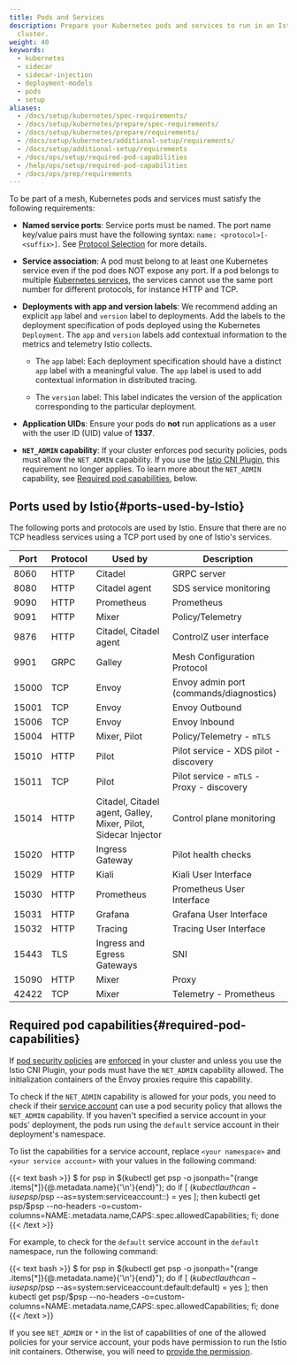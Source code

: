 ```yaml
---
title: Pods and Services
description: Prepare your Kubernetes pods and services to run in an Istio-enabled
  cluster.
weight: 40
keywords:
  - kubernetes
  - sidecar
  - sidecar-injection
  - deployment-models
  - pods
  - setup
aliases:
  - /docs/setup/kubernetes/spec-requirements/
  - /docs/setup/kubernetes/prepare/spec-requirements/
  - /docs/setup/kubernetes/prepare/requirements/
  - /docs/setup/kubernetes/additional-setup/requirements/
  - /docs/setup/additional-setup/requirements
  - /docs/ops/setup/required-pod-capabilities
  - /help/ops/setup/required-pod-capabilities
  - /docs/ops/prep/requirements
---
```


To be part of a mesh, Kubernetes pods and services must satisfy the following
requirements:

- **Named service ports**: Service ports must be named. The port name key/value
  pairs must have the following syntax: `name: <protocol>[-<suffix>]`. See
  [Protocol Selection](/docs/ops/configuration/traffic-management/protocol-selection/) for
  more details.

- **Service association**: A pod must belong to at least one Kubernetes
  service even if the pod does NOT expose any port.
  If a pod belongs to multiple [Kubernetes services](https://kubernetes.io/docs/concepts/services-networking/service/),
  the services cannot use the same port number for different protocols, for
  instance HTTP and TCP.

- **Deployments with app and version labels**: We recommend adding an explicit
  `app` label and `version` label to deployments. Add the labels  to the
  deployment specification of pods deployed using the Kubernetes `Deployment`.
  The `app` and `version` labels add contextual information to the metrics and
  telemetry Istio collects.

    - The `app` label: Each deployment specification should have a distinct
      `app` label with a meaningful value. The `app` label is used to add
      contextual information in distributed tracing.

    - The `version` label: This label indicates the version of the application
      corresponding to the particular deployment.

- **Application UIDs**: Ensure your pods do **not** run applications as a user
  with the user ID (UID) value of **1337**.

- **`NET_ADMIN` capability**: If your cluster enforces pod security policies,
  pods must allow the `NET_ADMIN` capability. If you use the [Istio CNI Plugin](/docs/setup/additional-setup/cni/),
  this requirement no longer applies. To learn more about the `NET_ADMIN`
  capability, see [Required pod capabilities](#required-pod-capabilities), below.

## Ports used by Istio{#ports-used-by-Istio}

The following ports and protocols are used by Istio. Ensure that there are no
TCP headless services using a TCP port used by one of Istio's services.

| Port | Protocol | Used by | Description |
|----|----|----|----|
| 8060 | HTTP | Citadel | GRPC server |
| 8080 | HTTP | Citadel agent | SDS service monitoring |
| 9090 | HTTP |  Prometheus | Prometheus |
| 9091 | HTTP | Mixer | Policy/Telemetry |
| 9876 | HTTP | Citadel, Citadel agent |  ControlZ user interface |
| 9901 | GRPC | Galley| Mesh Configuration Protocol |
| 15000 | TCP | Envoy | Envoy admin port (commands/diagnostics) |
| 15001 | TCP | Envoy | Envoy Outbound |
| 15006 | TCP | Envoy | Envoy Inbound |
| 15004 | HTTP | Mixer, Pilot | Policy/Telemetry - `mTLS` |
| 15010 | HTTP | Pilot | Pilot service - XDS pilot - discovery |
| 15011 | TCP | Pilot | Pilot service - `mTLS` - Proxy - discovery |
| 15014 | HTTP | Citadel, Citadel agent, Galley, Mixer, Pilot, Sidecar Injector | Control plane monitoring |
| 15020 | HTTP | Ingress Gateway | Pilot health checks |
| 15029 | HTTP | Kiali | Kiali User Interface |
| 15030 | HTTP | Prometheus | Prometheus User Interface |
| 15031 | HTTP | Grafana | Grafana User Interface |
| 15032 | HTTP | Tracing | Tracing User Interface |
| 15443 | TLS | Ingress and Egress Gateways | SNI |
| 15090 | HTTP | Mixer | Proxy |
| 42422 | TCP | Mixer | Telemetry - Prometheus |

## Required pod capabilities{#required-pod-capabilities}

If [pod security policies](https://kubernetes.io/docs/concepts/policy/pod-security-policy/)
are [enforced](https://kubernetes.io/docs/concepts/policy/pod-security-policy/#enabling-pod-security-policies)
in your cluster and unless you use the Istio CNI Plugin, your pods must have the
`NET_ADMIN` capability allowed. The initialization containers of the Envoy
proxies require this capability.

To check if the `NET_ADMIN` capability is allowed for your pods, you need to check if their
[service account](https://kubernetes.io/docs/tasks/configure-pod-container/configure-service-account/)
can use a pod security policy that allows the `NET_ADMIN` capability.
If you haven't specified a service account in your pods' deployment, the pods run using
the `default` service account in their deployment's namespace.

To list the capabilities for a service account, replace `<your namespace>` and `<your service account>`
with your values in the following command:

{{< text bash >}}
$ for psp in $(kubectl get psp -o jsonpath="{range .items[*]}{@.metadata.name}{'\n'}{end}"); do if [ $(kubectl auth can-i use psp/$psp --as=system:serviceaccount:<your namespace>:<your service account>) = yes ]; then kubectl get psp/$psp --no-headers -o=custom-columns=NAME:.metadata.name,CAPS:.spec.allowedCapabilities; fi; done
{{< /text >}}

For example, to check for the `default` service account in the `default` namespace, run the following command:

{{< text bash >}}
$ for psp in $(kubectl get psp -o jsonpath="{range .items[*]}{@.metadata.name}{'\n'}{end}"); do if [ $(kubectl auth can-i use psp/$psp --as=system:serviceaccount:default:default) = yes ]; then kubectl get psp/$psp --no-headers -o=custom-columns=NAME:.metadata.name,CAPS:.spec.allowedCapabilities; fi; done
{{< /text >}}

If you see `NET_ADMIN` or `*` in the list of capabilities of one of the allowed
policies for your service account, your pods have permission to run the Istio init containers.
Otherwise, you will need to [provide the permission](https://kubernetes.io/docs/concepts/policy/pod-security-policy/#authorizing-policies).

